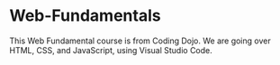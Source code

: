 # Web-Fundamentals
This Web Fundamental course is from Coding Dojo. We are going over HTML, CSS, and JavaScript, using Visual Studio Code.
